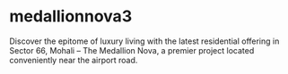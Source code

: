 # medallionnova3
Discover the epitome of luxury living with the latest residential offering in Sector 66, Mohali – The Medallion Nova, a premier project located conveniently near the airport road. 
